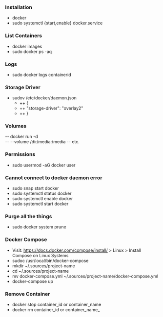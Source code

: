 ### Installation
- docker
- sudo systemctl {start,enable} docker.service

### List Containers
- docker images
- sudo docker ps -aq

### Logs
- sudo docker logs containerid

### Storage Driver
- sudov /etc/docker/daemon.json
    - ++ {
    - ++   "storage-driver": "overlay2"
    - ++ }

### Volumes
-- docker run -d \
-- --volume /dir/media:/media
-- etc.

### Permissions
- sudo usermod -aG docker user

### Cannot connect to docker daemon error
- sudo snap start docker
- sudo systemctl status docker
- sudo systemctl enable docker
- sudo systemctl start docker

### Purge all the things
- sudo docker system prune

### Docker Compose
- Visit: https://docs.docker.com/compose/install/ > Linux > Install Compose on Linux Systems
- sudoc /usr/local/bin/docker-compose
- mkdir ~/.sources/project-name
- cd ~/.sources/project-name
- mv docker-compose.yml ~/.sources/project-name/docker-compose.yml
- docker-compose up

### Remove Container
- docker stop container_id or container_name
- docker rm container_id or container_name_
